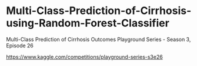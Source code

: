# Multi-Class-Prediction-of-Cirrhosis-using-Random-Forest-Classifier

Multi-Class Prediction of Cirrhosis Outcomes
Playground Series - Season 3, Episode 26

https://www.kaggle.com/competitions/playground-series-s3e26
